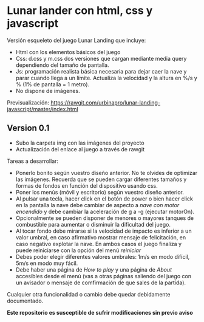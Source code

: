 # Lunar lander con html, css y javascript
Versión esqueleto del juego Lunar Landing que incluye:

* Html con los elementos básicos del juego
* Css: d.css y m.css dos versiones que cargan mediante media query dependiendo del tamaño de pantalla.
* Js: programación realista básica necesaria para dejar caer la nave y parar cuando llega a un límite. Actualiza la velocidad y la altura en %/s y % (1% de pantalla = 1 metro).
* No dispone de imágenes.

Previsualización: https://rawgit.com/urbinapro/lunar-landing-javascript/master/index.html


## Version 0.1
* Subo la carpeta img con las imágenes del proyecto
* Actualización del enlace al juego a través de rawgit

Tareas a desarrollar:
* Ponerlo bonito según vuestro diseño anterior. No te olvides de optimizar las imágenes. Recuerda que se pueden cargar diferentes tamaños y formas de fondos en función del dispositivo usando css.
* Poner los menús (móvil y escritorio) según vuestro diseño anterior.
* Al pulsar una tecla, hacer click en el botón de power o bien hacer click en la pantalla la nave debe cambiar de aspecto a *nave con motor encendido* y debe cambiar la aceleración de g a -g (ejecutar motorOn).
* Opcionalmente se pueden disponer de menores o mayores tanques de combustible para aumentar o disminuir la dificultad del juego.
* Al tocar fondo debe mirarse si la velocidad de impacto es inferior a un valor umbral, en caso afirmativo mostrar mensaje de felicitación, en caso negativo explotar la nave. En ambos casos el juego finaliza y puede reiniciarse con la opción del menú *reiniciar*
* Debes poder elegir diferentes valores umbrales: 1m/s en modo difícil, 5m/s en modo muy fácil.
* Debe haber una página de *How to play* y una página de *About* accesibles desde el menú (vas a otras páginas saliendo del juego con un avisador o mensaje de comfirmación de que sales de la partida).

Cualquier otra funcionalidad o cambio debe quedar debidamente documentado.

**Este repositorio es susceptible de sufrir modificaciones sin previo aviso**
